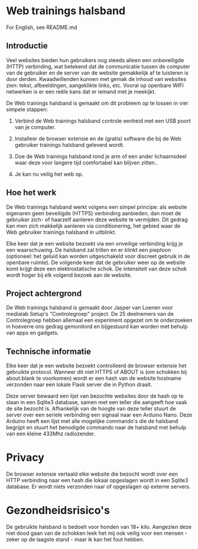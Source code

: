 # Web trainings halsband

For English, see README.md

## Introductie

Veel websites bieden hun gebruikers nog steeds alleen een onbeveiligde (HTTP) verbinding, wat betekend dat de communicatie tussen de computer van de gebruiker en de server van de website gemakkelijk af te luisteren is door derden. Kwaadwillenden kunnen met gemak de inhoud van websites zien: tekst, afbeeldingen, aangeklikte links, etc. Vooral op openbare WIFI netwerken is er een reële kans dat er iemand met je meekijkt.

De Web trainings halsband is gemaakt om dit probleem op te lossen in vier simpele stappen:

1. Verbind de Web trainings halsband controle eenheid met een USB poort van je computer.

2. Installeer de browser extensie en de (gratis) software die bij de Web gebruiker trainings halsband geleverd wordt.

3. Doe de Web trainings halsband rond je arm of een ander lichaamsdeel waar deze voor langere tijd comfortabel kan blijven zitten..

4. Je kan nu veilig het web op.

## Hoe het werk

De Web trainings halsband werkt volgens een simpel principe: als website eigenaren geen beveiligde (HTTPS) verbinding aanbieden, dan moet de gebruiker zich- of haarzelf aanleren deze website te vermijden. Dit gedrag kan men zich makkelijk aanleren via conditionering, het gebied waar de Web gebruiker trainings halsband in uitblinkt.

Elke keer dat je een website bezoekt via een onveilige verbinding krijg je een waarschuwing. De halsband zal trillen en er klinkt een pieptoon (optioneel: het geluid kan worden uitgeschakeld voor discreet gebruik in de openbare ruimte). De volgende keer dat de gebruiker weer op de website komt krijgt deze een elektrostatische schok. De intensiteit van deze schok wordt hoger bij elk volgend bezoek aan de website.

## Project achtergrond

De Web trainings halsband is gemaakt door Jasper van Loenen voor medialab Setup's "Controlegroep" project. De 25 deelnemers van de Controlegroep hebben allemaal een experiment opgezet om te onderzoeken in hoeverre ons gedrag gemonitord en bijgestuurd kan worden met behulp van apps en gadgets.

## Technische informatie

Elke keer dat je een website bezoekt controlleerd de browser extensie het gebruikte protocol. Wanneer dit niet HTTPS of ABOUT is (om schokken bij about:blank te voorkomen) wordt er een hash van de website hostname verzonden naar een lokale Flask server die in Python draait.

Deze server bewaard een lijst van bezochte websites door de hash op te slaan in een Sqlite3 database, samen met een teller die aangeeft hoe vaak de site bezocht is. Afhankelijk van de hoogte van deze teller stuurt de server over een seriele verbinding een signaal naar een Arduino Nano. Deze Arduino heeft een lijst met alle mogelijke commando's die de halsband begrijpt en stuurt het benodigde commando naar de halsband met behulp van een kleine 433Mhz radiozender.

# Privacy

De browser extensie vertaald elke website die bezocht wordt over een HTTP verbinding naar een hash die lokaal opgeslagen wordt in een Sqlite3 database. Er wordt niets verzonden naar of opgeslagen op externe servers.

# Gezondheidsrisico's

De gebruikte halsband is bedoelt voor honden van 18+ kilo. Aangezien deze niet dood gaan van de schokken leek het mij ook veilig voor een mensen - zeker op de laagste stand - maar ik kan het fout hebben.